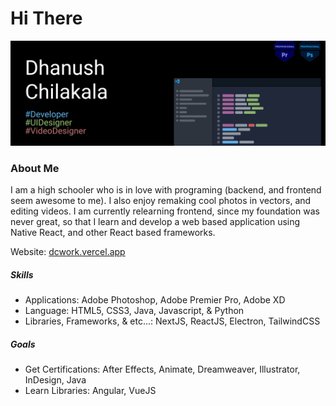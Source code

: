 # Hi There

![Github Overview](https://raw.githubusercontent.com/Ddundee/Ddundee/main/main-overview.svg)

### About Me

I am a high schooler who is in love with programing (backend, and frontend seem awesome to me). I also enjoy remaking cool photos in vectors, and editing videos. I am currently relearning frontend, since my foundation was never great, so that I learn and develop a web based application using Native React, and other React based frameworks. 

Website: [dcwork.vercel.app](https://dcwork.vercel.app)

##### Skills

- Applications: Adobe Photoshop, Adobe Premier Pro, Adobe XD
- Language: HTML5, CSS3, Java, Javascript, & Python
- Libraries, Frameworks, & etc...: NextJS, ReactJS, Electron, TailwindCSS

##### Goals

- Get Certifications: After Effects, Animate, Dreamweaver, Illustrator, InDesign, Java
- Learn Libraries: Angular, VueJS
